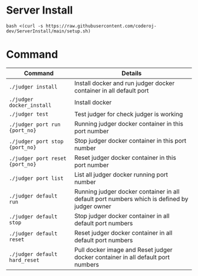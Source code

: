 # Server Install

`bash <(curl -s https://raw.githubusercontent.com/coderoj-dev/ServerInstall/main/setup.sh)`

# Command

|  Command  | Details |
| ------------------ | ------------- |
| `./judger install`  | Install docker and run judger docker container in all default port  |
| `./judger docker_install`  |  Install docker  |
| `./judger test`  |  Test judger for check judger is working  |
| `./judger port run {port_no}`  |  Running  judger docker container in this port number  |
| `./judger port stop {port_no}`  |  Stop judger docker container in this port number  |
| `./judger port reset {port_no}`  |  Reset judger docker container in this port number  |
| `./judger port list`  |  List all judger docker running port number  |
| `./judger default run`  |  Running  judger docker container in all default port numbers which is defined by judger owner  |
| `./judger default stop`  |  Stop judger docker container in all default port numbers  |
| `./judger default reset`  |  Reset judger docker container in all default port numbers  |
| `./judger default hard_reset`  |  Pull docker image and Reset judger docker container in all default port numbers  |



